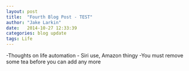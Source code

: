 ```yaml
---
layout: post
title:  "Fourth Blog Post - TEST"
author: "Jake Larkin"
date:   2014-10-27 12:33:39
categories: blog update
tags: Life
---
```

-Thoughts on life automation - Siri use, Amazon thingy
-You must remove some tea before you can add any more